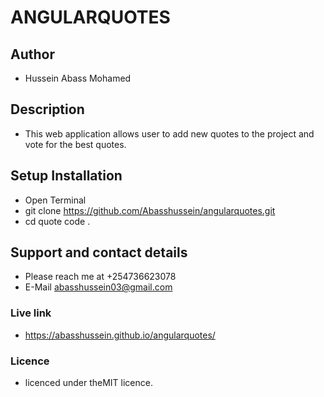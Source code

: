 # ANGULARQUOTES
## Author
- Hussein Abass Mohamed
## Description
- This web application allows user to add new quotes to the project and vote for the best quotes.
## Setup Installation
- Open Terminal
- git clone https://github.com/Abasshussein/angularquotes.git
- cd quote code .
## Support and contact details
- Please reach me at +254736623078
- E-Mail abasshussein03@gmail.com
### Live link
- https://abasshussein.github.io/angularquotes/
### Licence
- licenced under theMIT licence.